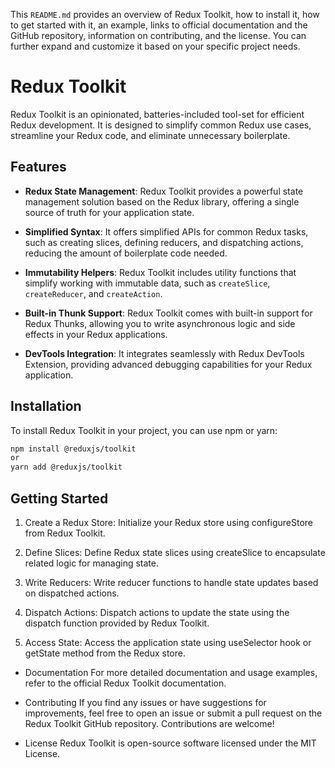 This `README.md` provides an overview of Redux Toolkit, how to install it, how to get started with it, an example, links to official documentation and the GitHub repository, information on contributing, and the license. You can further expand and customize it based on your specific project needs.

# Redux Toolkit

Redux Toolkit is an opinionated, batteries-included tool-set for efficient Redux development. It is designed to simplify common Redux use cases, streamline your Redux code, and eliminate unnecessary boilerplate.

## Features

- **Redux State Management**: Redux Toolkit provides a powerful state management solution based on the Redux library, offering a single source of truth for your application state.

- **Simplified Syntax**: It offers simplified APIs for common Redux tasks, such as creating slices, defining reducers, and dispatching actions, reducing the amount of boilerplate code needed.

- **Immutability Helpers**: Redux Toolkit includes utility functions that simplify working with immutable data, such as `createSlice`, `createReducer`, and `createAction`.

- **Built-in Thunk Support**: Redux Toolkit comes with built-in support for Redux Thunks, allowing you to write asynchronous logic and side effects in your Redux applications.

- **DevTools Integration**: It integrates seamlessly with Redux DevTools Extension, providing advanced debugging capabilities for your Redux application.

## Installation

To install Redux Toolkit in your project, you can use npm or yarn:

```bash
npm install @reduxjs/toolkit
or
yarn add @reduxjs/toolkit
```

## Getting Started

1. Create a Redux Store: Initialize your Redux store using configureStore from Redux Toolkit.

2. Define Slices: Define Redux state slices using createSlice to encapsulate related logic for managing state.

3. Write Reducers: Write reducer functions to handle state updates based on dispatched actions.

4. Dispatch Actions: Dispatch actions to update the state using the dispatch function provided by Redux Toolkit.

5. Access State: Access the application state using useSelector hook or getState method from the Redux store.

- Documentation
  For more detailed documentation and usage examples, refer to the official Redux Toolkit documentation.

- Contributing
  If you find any issues or have suggestions for improvements, feel free to open an issue or submit a pull request on the Redux Toolkit GitHub repository. Contributions are welcome!

- License
  Redux Toolkit is open-source software licensed under the MIT License.
